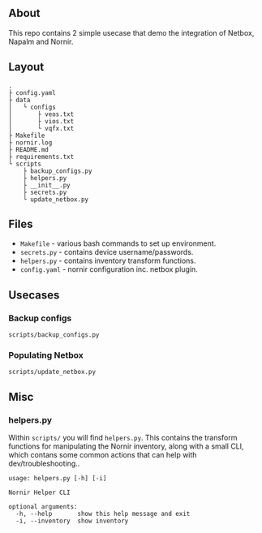 ## About
This repo contains 2 simple usecase that demo the integration of Netbox, Napalm and Nornir.

## Layout
```
.
├ config.yaml
├ data
│   └ configs
│       ├ veos.txt
│       ├ vios.txt
│       └ vqfx.txt
├ Makefile
├ nornir.log
├ README.md
├ requirements.txt
└ scripts
    ├ backup_configs.py
    ├ helpers.py
    ├ __init__.py
    ├ secrets.py
    └ update_netbox.py
```
## Files
* `Makefile` - various bash commands to set up environment.
* `secrets.py` - contains device username/passwords.
* `helpers.py` - contains inventory transform functions.
* `config.yaml` - nornir configuration inc. netbox plugin.

## Usecases
### Backup configs
`scripts/backup_configs.py`

### Populating Netbox
`scripts/update_netbox.py`

## Misc
### helpers.py
Within `scripts/` you will find `helpers.py`. This contains the transform functions for manipulating the Nornir inventory, along with a small CLI, which contans some common actions that can help with dev/troubleshooting..
```
usage: helpers.py [-h] [-i]

Nornir Helper CLI

optional arguments:
  -h, --help       show this help message and exit
  -i, --inventory  show inventory
```

